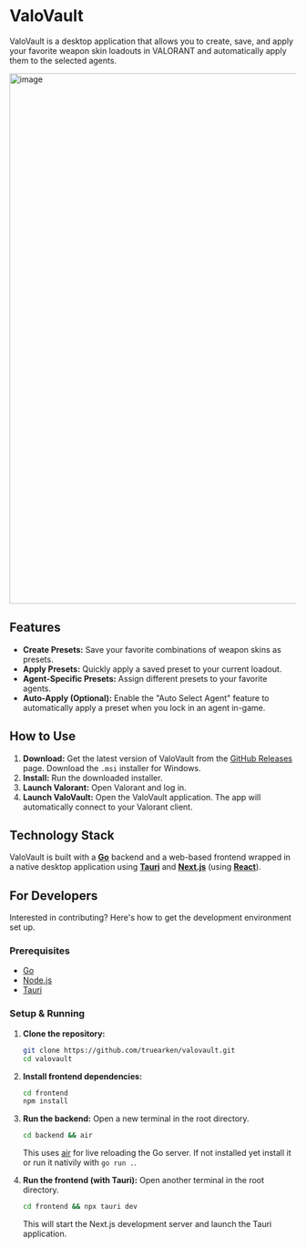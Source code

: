 # ValoVault

ValoVault is a desktop application that allows you to create, save, and apply your favorite weapon skin loadouts in VALORANT and automatically apply them to the selected agents.

<img width="1658" height="931" alt="image" src="https://github.com/user-attachments/assets/f83609a3-7252-4c4f-9f41-60d46038c93a" />

## Features

-   **Create Presets:** Save your favorite combinations of weapon skins as presets.
-   **Apply Presets:** Quickly apply a saved preset to your current loadout.
-   **Agent-Specific Presets:** Assign different presets to your favorite agents.
-   **Auto-Apply (Optional):** Enable the "Auto Select Agent" feature to automatically apply a preset when you lock in an agent in-game.

## How to Use

1.  **Download:** Get the latest version of ValoVault from the [GitHub Releases](https://github.com/truearken/valovault/releases) page. Download the `.msi` installer for Windows.
2.  **Install:** Run the downloaded installer.
3.  **Launch Valorant:** Open Valorant and log in.
4.  **Launch ValoVault:** Open the ValoVault application. The app will automatically connect to your Valorant client.

## Technology Stack

ValoVault is built with a [**Go**](https://go.dev/) backend and a web-based frontend wrapped in a native desktop application using [**Tauri**](https://tauri.app/) and [**Next.js**](https://nextjs.org/) (using [**React**](https://react.dev/)).

## For Developers

Interested in contributing? Here's how to get the development environment set up.

### Prerequisites

-   [Go](https://go.dev/doc/install)
-   [Node.js](https://nodejs.org/en/download)
-   [Tauri](https://tauri.app/start/prerequisites/)

### Setup & Running

1.  **Clone the repository:**
    ```sh
    git clone https://github.com/truearken/valovault.git
    cd valovault
    ```

2.  **Install frontend dependencies:**
    ```sh
    cd frontend
    npm install
    ```

3.  **Run the backend:**
    Open a new terminal in the root directory.
    ```sh
    cd backend && air
    ```
    This uses [air](https://github.com/air-verse/air) for live reloading the Go server. 
    If not installed yet install it or run it nativily with `go run .`.

4.  **Run the frontend (with Tauri):**
    Open another terminal in the root directory.
    ```sh
    cd frontend && npx tauri dev
    ```
    This will start the Next.js development server and launch the Tauri application.
